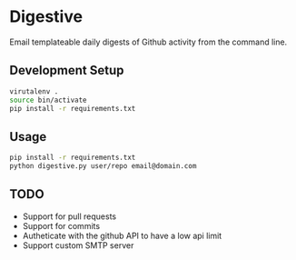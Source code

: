 # Digestive

Email templateable daily digests of Github activity from the command line.

## Development Setup

```bash
virutalenv .
source bin/activate
pip install -r requirements.txt
```

## Usage

```bash
pip install -r requirements.txt
python digestive.py user/repo email@domain.com
```

## TODO

- Support for pull requests
- Support for commits
- Autheticate with the github API to have a low api limit
- Support custom SMTP server

